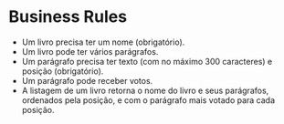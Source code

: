# Business Rules

- Um livro precisa ter um nome (obrigatório).
- Um livro pode ter vários parágrafos.
- Um parágrafo precisa ter texto (com no máximo 300 caracteres) e posição (obrigatório).
- Um parágrafo pode receber votos.
- A listagem de um livro retorna o nome do livro e seus parágrafos, ordenados pela posição, e com o parágrafo mais votado para cada posição.